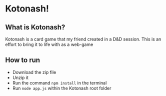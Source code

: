 # Kotonash!
## What is Kotonash?
Kotonash is a card game that my friend created in a D&D session. This is an effort to bring it to life with as a web-game

## How to run
- Download the zip file
- Unzip it
- Run the command `npm install` in the terminal
- Run `node app.js` within the Kotonash root folder
